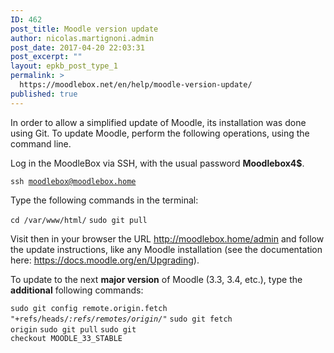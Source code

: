 ```yaml
---
ID: 462
post_title: Moodle version update
author: nicolas.martignoni.admin
post_date: 2017-04-20 22:03:31
post_excerpt: ""
layout: epkb_post_type_1
permalink: >
  https://moodlebox.net/en/help/moodle-version-update/
published: true
---
```

In order to allow a simplified update of Moodle, its installation was done using Git. To update Moodle, perform the following operations, using the command line.

Log in the MoodleBox via SSH, with the usual password <strong>Moodlebox4$</strong>.

<code>ssh moodlebox@moodlebox.home</code>

Type the following commands in the terminal:

<code>cd /var/www/html/</code>
<code>sudo git pull</code>

Visit then in your browser the URL <a class="_blanktarget" href="http://moodlebox.home/admin">http://moodlebox.home/admin</a> and follow the update instructions, like any Moodle installation (see the documentation here: <a class="_blanktarget" href="https://docs.moodle.org/en/Upgrading" target="_blank" rel="noopener noreferrer">https://docs.moodle.org/en/Upgrading</a>).

To update to the next <strong>major version</strong> of Moodle (3.3, 3.4, etc.), type the <strong>additional</strong> following commands:

<code>sudo git config remote.origin.fetch "+refs/heads/*:refs/remotes/origin/*"</code>
<code>sudo git fetch origin</code>
<code>sudo git pull</code>
<code>sudo git checkout MOODLE_33_STABLE</code>